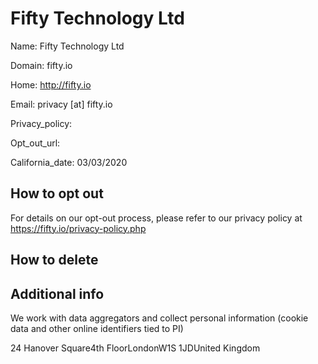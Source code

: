 
# Fifty Technology Ltd

Name: Fifty Technology Ltd

Domain: fifty.io

Home: http://fifty.io

Email: privacy [at] fifty.io

Privacy_policy: 

Opt_out_url: 

California_date: 03/03/2020



## How to opt out

For details on our opt-out process, please refer to our privacy policy at https://fifty.io/privacy-policy.php

## How to delete



## Additional info

We work with data aggregators and collect personal information (cookie data and other online identifiers tied to PI)

24 Hanover Square4th FloorLondonW1S 1JDUnited Kingdom


